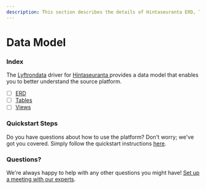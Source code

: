 ```yaml
---
description: This section describes the details of Hintaseuranta ERD, Tables, and Views.
---
```


# Data Model

### Index

The  [Lyftrondata](https://www.lyftrondata.com/) driver for [Hintaseuranta](https://www.lyftrondata.com/integration/hintaseuranta/)[ ](https://www.lyftrondata.com/integration/hintaseuranta/)provides a data model that enables you to better understand the source platform.

* [ ] [ERD](../../../marketing-analytics/hintaseuranta/data-model/erd.md)
* [ ] [Tables](../../../marketing-analytics/hintaseuranta/data-model/tables.md)
* [ ] [Views](../../../marketing-analytics/hintaseuranta/data-model/views.md)

### Quickstart Steps

Do you have questions about how to use the platform? Don't worry; we've got you covered. Simply follow the quickstart instructions [here](../../../../quickstart-steps.md).

### Questions? <a href="#questions" id="questions"></a>

We're always happy to help with any other questions you might have! [Set up a meeting with our experts](https://www.lyftrondata.com/book-a-meeting/).

